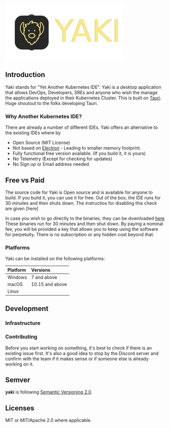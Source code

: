 <img src="src/assets/img/brand/yaki-base.png" alt="Yaki Kubernetes IDE" />

## Introduction

Yaki stands for "Yet Another Kubernetes IDE". Yaki is a desktop application that allows DevOps, Developers, SREs and anyone who wish the manage the applications deployed in their Kubernetes Cluster. This is built on [Tauri](https://tauri.studio). Huge shoutout to the folks developing Tauri.

### Why Another Kubernetes IDE?

There are already a number of different IDEs. Yaki offers an alternative to the existing IDEs where by
- Open Source (MIT License)
- Not based on [Electron]() - Leading to smaller memory footprint.
- Fully functional free version available. (If you build it, it is yours)
- No Telemetry (Except for checking for updates)
- No Sign up or Email address needed.

## Free vs Paid

The source code for Yaki is Open source and is available for anyone to build. If you build it, you can use it for free. Out of the box, the IDE runs for 30 minutes and then shuts down. The instructios for disabling this check are given [here]

In case you wish to go directly to the binaries, they can be downloaded [here](https://yaki.nirops.com/#downloads) These binaries run for 30 minutes and then shut down. By paying a nominal fee, you will be provided a key that allows you to keep using the software for perpetuity.
There is no subscription or any hidden cost beyond that. 


### Platforms

Yaki can be installed on the following platforms:

| Platform                 | Versions        |
| :----------------------- |:----------------|
| Windows                  | 7 and above     |
| macOS                    | 10.15 and above |
| Linux                    |                 |


## Development


### Infrastructure

### Contributing

Before you start working on something, it's best to check if there is an existing issue first. It's also a good idea to stop by the Discord server and confirm with the team if it makes sense or if someone else is already working on it.

## Semver

**yaki** is following [Semantic Versioning 2.0](https://semver.org/).

## Licenses

MIT or MIT/Apache 2.0 where applicable.

